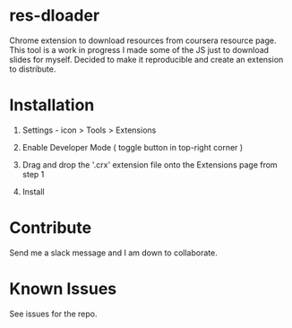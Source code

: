 # res-dloader
Chrome extension to download resources from coursera resource page. This tool is a work in progress I made some of the JS just to download slides for myself. Decided to make it reproducible and create an extension to distribute. 

# Installation
1. Settings - icon > Tools > Extensions

2. Enable Developer Mode ( toggle button in top-right corner )

3. Drag and drop the '.crx' extension file onto the Extensions page from step 1

4. Install

# Contribute
Send me a slack message and I am down to collaborate.

# Known Issues
See issues for the repo.
